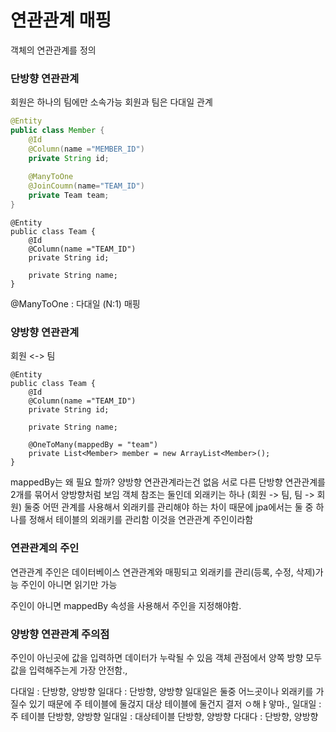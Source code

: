 # 연관관계 매핑
객체의 연관관계를 정의

### 단방향 연관관계
회원은 하나의 팀에만 소속가능
회원과 팀은 다대일 관계

``` java
@Entity
public class Member {
    @Id
    @Column(name ="MEMBER_ID")
    private String id;
    
    @ManyToOne
    @JoinCoumn(name="TEAM_ID")
    private Team team;
}
```

```
@Entity
public class Team {
    @Id
    @Column(name ="TEAM_ID")
    private String id;
    
    private String name;
}
```
@ManyToOne :  다대일 (N:1) 매핑


### 양방향 연관관계
회원 <-> 팀


```
@Entity
public class Team {
    @Id
    @Column(name ="TEAM_ID")
    private String id;
    
    private String name;
    
    @OneToMany(mappedBy = "team")
    private List<Member> member = new ArrayList<Member>();
}
```

mappedBy는 왜 필요 할까?
양방향 연관관계라는건 없음
서로 다른 단방향 연관관계를 2개를 묶어서 양방향처럼 보임
객체 참조는 둘인데 외래키는 하나 (회원 -> 팀, 팀 -> 회원)
둘중 어떤 관계를 사용해서 외래키를 관리해야 하는 차이 때문에 jpa에서는 둘 중 하나를 정해서 테이블의 외래키를 관리함
이것을 연관관계 주인이라함

### 연관관계의 주인
연관관계 주인은 데이터베이스 연관관계와 매핑되고 외래키를 관리(등록, 수정, 삭제)가능
주인이 아니면 읽기만 가능

주인이 아니면 mappedBy 속성을 사용해서 주인을 지정해야함.

### 양방향 연관관계 주의점
주인이 아닌곳에 값을 입력하면 데이터가 누락될 수 있음
객체 관점에서 양쪽 방향 모두 값을 입력해주는게 가장 안전함.,

다대일 : 단방향, 양방향
일대다 : 단방향, 양방향
일대일은 둘중 어느곳이나 외래키를 가질수 있기 때문에 주 테이블에 둘걵지 대상 테이블에 둘건지 결저 ㅇ해ㅑ앟마.,
일대일 : 주 테이블 단방향, 양방향
일대일 : 대상테이블 단방향, 양방향
다대다 : 단방향, 양방향
